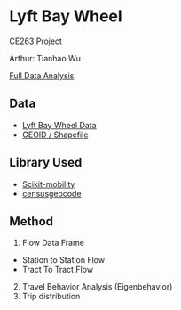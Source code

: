 # Lyft Bay Wheel
CE263 Project

Arthur: Tianhao Wu

[Full Data Analysis](https://github.com/6shun/Lyft-BayWheel/blob/master/CE263_Project.ipynb)

## Data
- [Lyft Bay Wheel Data](https://www.lyft.com/bikes/bay-wheels/system-data)
- [GEOID / Shapefile](https://www.census.gov/cgi-bin/geo/shapefiles/index.php?year=2021&layergroup=Census+Tracts)

## Library Used
- [Scikit-mobility](https://scikit-mobility.github.io/scikit-mobility/index.html)
- [censusgeocode](https://pypi.org/project/censusgeocode/)

## Method
1. Flow Data Frame
  - Station to Station Flow
  - Tract To Tract Flow
2. Travel Behavior Analysis (Eigenbehavior)
3. Trip distribution
